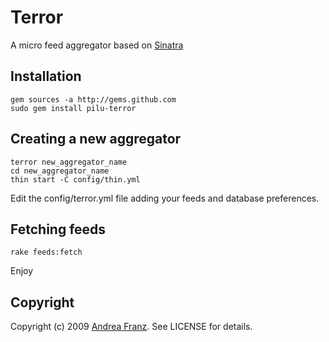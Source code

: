 Terror
===

A micro feed aggregator based on [Sinatra](http://www.sinatrarb.com/)

Installation
---

	gem sources -a http://gems.github.com
	sudo gem install pilu-terror
	
Creating a new aggregator
---

	terror new_aggregator_name
	cd new_aggregator_name
	thin start -C config/thin.yml
	
Edit the config/terror.yml file adding your feeds and database preferences.

Fetching feeds
---
		
	rake feeds:fetch

Enjoy	
	
Copyright
---

Copyright (c) 2009 [Andrea Franz](http://gravityblast.com). See LICENSE for details.
